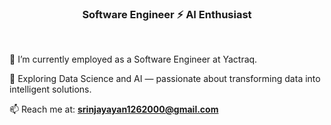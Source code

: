 <h3 align="center">Software Engineer ⚡ AI Enthusiast</h3>

<br>

🔭 I’m currently employed as a Software Engineer at Yactraq.

🌱 Exploring Data Science and AI — passionate about transforming data into intelligent solutions.

📫 Reach me at: **srinjayayan1262000@gmail.com**

